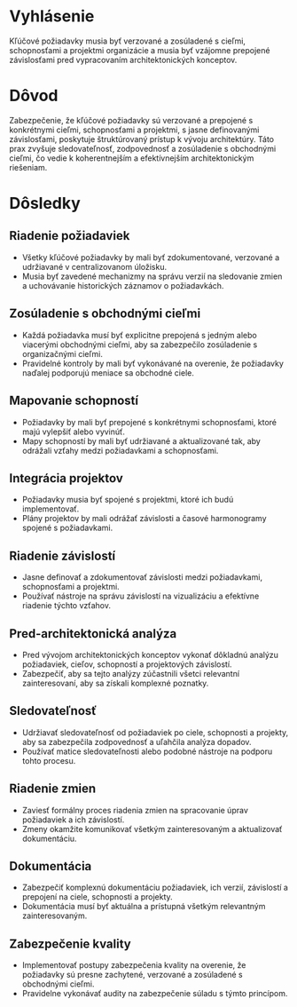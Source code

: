 # Vyhlásenie

Kľúčové požiadavky musia byť verzované a zosúladené s cieľmi, schopnosťami a projektmi organizácie a musia byť vzájomne prepojené závislosťami pred vypracovaním architektonických konceptov.

# Dôvod

Zabezpečenie, že kľúčové požiadavky sú verzované a prepojené s konkrétnymi cieľmi, schopnosťami a projektmi, s jasne definovanými závislosťami, poskytuje štruktúrovaný prístup k vývoju architektúry. Táto prax zvyšuje sledovateľnosť, zodpovednosť a zosúladenie s obchodnými cieľmi, čo vedie k koherentnejším a efektívnejším architektonickým riešeniam.

# Dôsledky

## Riadenie požiadaviek

- Všetky kľúčové požiadavky by mali byť zdokumentované, verzované a udržiavané v centralizovanom úložisku.
- Musia byť zavedené mechanizmy na správu verzií na sledovanie zmien a uchovávanie historických záznamov o požiadavkách.

## Zosúladenie s obchodnými cieľmi

- Každá požiadavka musí byť explicitne prepojená s jedným alebo viacerými obchodnými cieľmi, aby sa zabezpečilo zosúladenie s organizačnými cieľmi.
- Pravidelné kontroly by mali byť vykonávané na overenie, že požiadavky naďalej podporujú meniace sa obchodné ciele.

## Mapovanie schopností

- Požiadavky by mali byť prepojené s konkrétnymi schopnosťami, ktoré majú vylepšiť alebo vyvinúť.
- Mapy schopností by mali byť udržiavané a aktualizované tak, aby odrážali vzťahy medzi požiadavkami a schopnosťami.

## Integrácia projektov

- Požiadavky musia byť spojené s projektmi, ktoré ich budú implementovať.
- Plány projektov by mali odrážať závislosti a časové harmonogramy spojené s požiadavkami.

## Riadenie závislostí

- Jasne definovať a zdokumentovať závislosti medzi požiadavkami, schopnosťami a projektmi.
- Používať nástroje na správu závislostí na vizualizáciu a efektívne riadenie týchto vzťahov.

## Pred-architektonická analýza

- Pred vývojom architektonických konceptov vykonať dôkladnú analýzu požiadaviek, cieľov, schopností a projektových závislostí.
- Zabezpečiť, aby sa tejto analýzy zúčastnili všetci relevantní zainteresovaní, aby sa získali komplexné poznatky.

## Sledovateľnosť

- Udržiavať sledovateľnosť od požiadaviek po ciele, schopnosti a projekty, aby sa zabezpečila zodpovednosť a uľahčila analýza dopadov.
- Používať matice sledovateľnosti alebo podobné nástroje na podporu tohto procesu.

## Riadenie zmien

- Zaviesť formálny proces riadenia zmien na spracovanie úprav požiadaviek a ich závislostí.
- Zmeny okamžite komunikovať všetkým zainteresovaným a aktualizovať dokumentáciu.

## Dokumentácia

- Zabezpečiť komplexnú dokumentáciu požiadaviek, ich verzií, závislostí a prepojení na ciele, schopnosti a projekty.
- Dokumentácia musí byť aktuálna a prístupná všetkým relevantným zainteresovaným.

## Zabezpečenie kvality

- Implementovať postupy zabezpečenia kvality na overenie, že požiadavky sú presne zachytené, verzované a zosúladené s obchodnými cieľmi.
- Pravidelne vykonávať audity na zabezpečenie súladu s týmto princípom.
